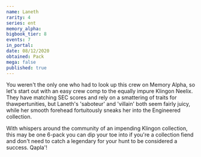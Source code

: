 ```yaml
---
name: Laneth
rarity: 4
series: ent
memory_alpha:
bigbook_tier: 8
events: 7
in_portal:
date: 08/12/2020
obtained: Pack
mega: false
published: true
---
```


You weren't the only one who had to look up this crew on Memory Alpha, so let's start out with an easy crew comp to the equally impure Klingon Neelix. They have matching SEC scores and rely on a smattering of traits for thawpertunities, but Laneth's 'saboteur' and 'villain' both seem fairly juicy, while her smooth forehead fortuitously sneaks her into the Engineered collection.

With whispers around the community of an impending Klingon collection, this may be one 6-pack you can dip your toe into if you're a collection fiend and don't need to catch a legendary for your hunt to be considered a success. Qapla'!
